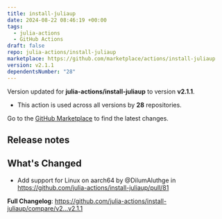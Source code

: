 ```yaml
---
title: install-juliaup
date: 2024-08-22 08:46:19 +00:00
tags:
  - julia-actions
  - GitHub Actions
draft: false
repo: julia-actions/install-juliaup
marketplace: https://github.com/marketplace/actions/install-juliaup
version: v2.1.1
dependentsNumber: "28"
---
```



Version updated for **julia-actions/install-juliaup** to version **v2.1.1**.
- This action is used across all versions by **28** repositories.

Go to the [GitHub Marketplace](https://github.com/marketplace/actions/install-juliaup) to find the latest changes.

## Release notes

## What's Changed
* Add support for Linux on aarch64 by @DilumAluthge in https://github.com/julia-actions/install-juliaup/pull/81


**Full Changelog**: https://github.com/julia-actions/install-juliaup/compare/v2...v2.1.1
